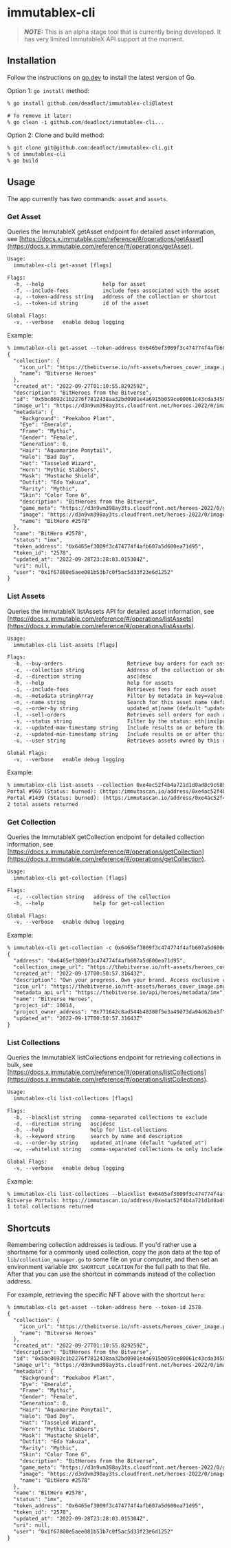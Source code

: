 # immutablex-cli

> **_NOTE:_**  This is an alpha stage tool that is currently being developed. It has very limited ImmutableX API support at the moment.

## Installation

Follow the instructions on [go.dev](https://go.dev/) to install the latest version of Go.

Option 1: `go install` method:

```txt
% go install github.com/deadloct/immutablex-cli@latest

# To remove it later:
% go clean -i github.com/deadloct/immutablex-cli...
```

Option 2: Clone and build method:

```txt
% git clone git@github.com:deadloct/immutablex-cli.git
% cd immutablex-cli
% go build
```

## Usage

The app currently has two commands: `asset` and `assets`.

### Get Asset

Queries the ImmutableX getAsset endpoint for detailed asset information, see [https://docs.x.immutable.com/reference/#/operations/getAsset](https://docs.x.immutable.com/reference/#/operations/getAsset).

```txt
Usage:
  immutablex-cli get-asset [flags]

Flags:
  -h, --help                   help for asset
  -f, --include-fees           include fees associated with the asset
  -a, --token-address string   address of the collection or shortcut
  -i, --token-id string        id of the asset

Global Flags:
  -v, --verbose   enable debug logging
```

Example:

```txt
% immutablex-cli get-asset --token-address 0x6465ef3009f3c474774f4afb607a5d600ea71d95 --token-id 2578
{
  "collection": {
    "icon_url": "https://thebitverse.io/nft-assets/heroes_cover_image.png",
    "name": "Bitverse Heroes"
  },
  "created_at": "2022-09-27T01:10:55.829259Z",
  "description": "BitHeroes from the Bitverse",
  "id": "0x5bc0692c1b2276f7812438aa32bd0901e4a6915b059ce00061c43cda3458b2b5",
  "image_url": "https://d3n9vm398ay3ts.cloudfront.net/heroes-2022/0/images/hero-2578.gif",
  "metadata": {
    "Background": "Peekaboo Plant",
    "Eye": "Emerald",
    "Frame": "Mythic",
    "Gender": "Female",
    "Generation": 0,
    "Hair": "Aquamarine Ponytail",
    "Halo": "Bad Day",
    "Hat": "Tasseled Wizard",
    "Horn": "Mythic Stabbers",
    "Mask": "Mustache Shield",
    "Outfit": "Edo Yakuza",
    "Rarity": "Mythic",
    "Skin": "Color Tone 6",
    "description": "BitHeroes from the Bitverse",
    "game_meta": "https://d3n9vm398ay3ts.cloudfront.net/heroes-2022/0/game_meta/hero-2578.json",
    "image": "https://d3n9vm398ay3ts.cloudfront.net/heroes-2022/0/images/hero-2578.gif",
    "name": "BitHero #2578"
  },
  "name": "BitHero #2578",
  "status": "imx",
  "token_address": "0x6465ef3009f3c474774f4afb607a5d600ea71d95",
  "token_id": "2578",
  "updated_at": "2022-09-28T23:28:03.015304Z",
  "uri": null,
  "user": "0x1f67800e5aee081b53b7c0f5ac5d33f23e6d1252"
}
```

### List Assets

Queries the ImmutableX listAssets API for detailed asset information, see [https://docs.x.immutable.com/reference/#/operations/listAssets](https://docs.x.immutable.com/reference/#/operations/listAssets).

```txt
Usage:
  immutablex-cli list-assets [flags]

Flags:
  -b, --buy-orders                     Retrieve buy orders for each asset
  -c, --collection string              Address of the collection or shortcut
  -d, --direction string               asc|desc
  -h, --help                           help for assets
  -i, --include-fees                   Retrieves fees for each asset
  -m, --metadata stringArray           Filter by metadata in key=value format (repeatable). For example "immutable-cli assets -m Rarity=Mythic -m Generation=0. Note that metadata keys and values are case sensitive.
  -n, --name string                    Search for this asset name (default "desc")
  -o, --order-by string                updated_at|name (default "updated_at")
  -l, --sell-orders                    Retrieves sell orders for each asset
  -s, --status string                  Filter by the status: eth|imx|preparing_withdrawal|withdrawable|burned
  -x, --updated-max-timestamp string   Include results on or before this time in ISO 8601 UTC format
  -z, --updated-min-timestamp string   Include results on or after this time in ISO 8601 UTC format
  -u, --user string                    Retrieves assets owned by this user/wallet address

Global Flags:
  -v, --verbose   enable debug logging
```

Example:

```txt
% immutablex-cli list-assets --collection 0xe4ac52f4b4a721d1d0ad8c9c689df401c2db7291 --updated-min-timestamp=2022-12-23T00:00:00Z --metadata Generation=0
Portal #969 (Status: burned): (https:/immutascan.io/address/0xe4ac52f4b4a721d1d0ad8c9c689df401c2db7291/969)
Portal #1439 (Status: burned): (https:/immutascan.io/address/0xe4ac52f4b4a721d1d0ad8c9c689df401c2db7291/1439)
2 total assets returned
```

### Get Collection

Queries the ImmutableX getCollection endpoint for detailed collection information, see [https://docs.x.immutable.com/reference/#/operations/getCollection](https://docs.x.immutable.com/reference/#/operations/getCollection).

```txt
Usage:
  immutablex-cli get-collection [flags]

Flags:
  -c, --collection string   address of the collection
  -h, --help                help for get-collection

Global Flags:
  -v, --verbose   enable debug logging
```

Example:

```txt
% immutablex-cli get-collection -c 0x6465ef3009f3c474774f4afb607a5d600ea71d95
{
  "address": "0x6465ef3009f3c474774f4afb607a5d600ea71d95",
  "collection_image_url": "https://thebitverse.io/nft-assets/heroes_cover_image.png",
  "created_at": "2022-09-17T00:50:57.31643Z",
  "description": "Own your progress. Own your brand. Access exclusive content. Bitverse Heroes are your key to the exciting Bitverse.",
  "icon_url": "https://thebitverse.io/nft-assets/heroes_cover_image.png",
  "metadata_api_url": "https://thebitverse.io/api/heroes/metadata/imx",
  "name": "Bitverse Heroes",
  "project_id": 10014,
  "project_owner_address": "0x771642c8ad544b48308f5e3a49d73da94d62be3f",
  "updated_at": "2022-09-17T00:50:57.31643Z"
}
```

### List Collections

Queries the ImmutableX listCollections endpoint for retrieving collections in bulk, see [https://docs.x.immutable.com/reference/#/operations/listCollections](https://docs.x.immutable.com/reference/#/operations/listCollections).

```txt
Usage:
  immutablex-cli list-collections [flags]

Flags:
  -b, --blacklist string   comma-separated collections to exclude
  -d, --direction string   asc|desc
  -h, --help               help for list-collections
  -k, --keyword string     search by name and description
  -o, --order-by string    updated_at|name (default "updated_at")
  -w, --whitelist string   comma-separated collections to only include

Global Flags:
  -v, --verbose   enable debug logging
```

Example:

```txt
% immutablex-cli list-collections --blacklist 0x6465ef3009f3c474774f4afb607a5d600ea71d95 --keyword bitverse
Bitverse Portals: https://immutascan.io/address/0xe4ac52f4b4a721d1d0ad8c9c689df401c2db7291
1 total collections returned
```

## Shortcuts

Remembering collection addresses is tedious. If you'd rather use a shortname for a commonly used collection, copy the json data at the top of `lib/collection_manager.go` to some file on your computer, and then set an environment variable `IMX_SHORTCUT_LOCATION` for the full path to that file. After that you can use the shortcut in commands instead of the collection address.

For example, retrieving the specific NFT above with the shortcut `hero`:

```txt
% immutablex-cli get-asset --token-address hero --token-id 2578
{
  "collection": {
    "icon_url": "https://thebitverse.io/nft-assets/heroes_cover_image.png",
    "name": "Bitverse Heroes"
  },
  "created_at": "2022-09-27T01:10:55.829259Z",
  "description": "BitHeroes from the Bitverse",
  "id": "0x5bc0692c1b2276f7812438aa32bd0901e4a6915b059ce00061c43cda3458b2b5",
  "image_url": "https://d3n9vm398ay3ts.cloudfront.net/heroes-2022/0/images/hero-2578.gif",
  "metadata": {
    "Background": "Peekaboo Plant",
    "Eye": "Emerald",
    "Frame": "Mythic",
    "Gender": "Female",
    "Generation": 0,
    "Hair": "Aquamarine Ponytail",
    "Halo": "Bad Day",
    "Hat": "Tasseled Wizard",
    "Horn": "Mythic Stabbers",
    "Mask": "Mustache Shield",
    "Outfit": "Edo Yakuza",
    "Rarity": "Mythic",
    "Skin": "Color Tone 6",
    "description": "BitHeroes from the Bitverse",
    "game_meta": "https://d3n9vm398ay3ts.cloudfront.net/heroes-2022/0/game_meta/hero-2578.json",
    "image": "https://d3n9vm398ay3ts.cloudfront.net/heroes-2022/0/images/hero-2578.gif",
    "name": "BitHero #2578"
  },
  "name": "BitHero #2578",
  "status": "imx",
  "token_address": "0x6465ef3009f3c474774f4afb607a5d600ea71d95",
  "token_id": "2578",
  "updated_at": "2022-09-28T23:28:03.015304Z",
  "uri": null,
  "user": "0x1f67800e5aee081b53b7c0f5ac5d33f23e6d1252"
}
```
